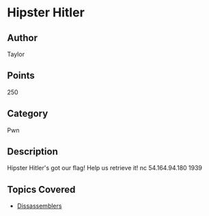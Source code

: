 # Hipster Hitler

## Author
Taylor
## Points
250
## Category
Pwn
## Description
Hipster Hitler's got our flag! Help us retrieve it!
nc 54.164.94.180 1939
## Topics Covered

- [Dissassemblers](/reverse-engineering/what-are-disassemblers/)
